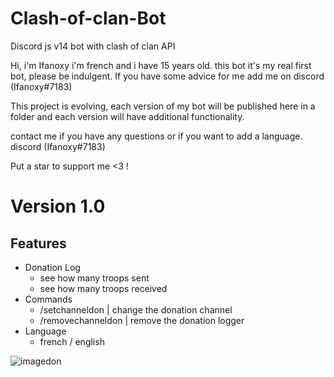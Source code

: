 # Clash-of-clan-Bot
Discord js v14 bot with clash of clan API 

Hi, i'm Ifanoxy i'm french and i have 15 years old.
this bot it's my real first bot, please be indulgent. If you have some advice for me add me on discord (Ifanoxy#7183)

This project is evolving, each version of my bot will be published here in a folder and each version will have additional functionality.

contact me if you have any questions or if you want to add a language. discord (Ifanoxy#7183)

Put a star to support me <3 !

# Version 1.0
## Features

- Donation Log
  - see how many troops sent
  - see how many troops received
- Commands
	- /setchanneldon | change the donation channel
	- /removechanneldon | remove the donation logger
- Language
	- french / english

![imagedon](https://github.com/ifanoxy/Clash-of-clan-Bot/blob/main/Version%201.0%20-%20Donation%20logger%20Clash%20Of%20Clans%20Bot/img/donexample.png)
